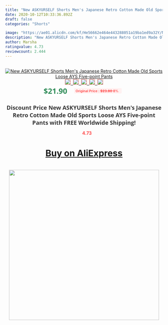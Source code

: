 ```yaml
---
title: "New ASKYURSELF Shorts Men's Japanese Retro Cotton Made Old Sports Loose AYS Five-point Pants"
date: 2020-10-12T10:33:36.892Z
draft: false
categories: "Shorts"

image: "https://ae01.alicdn.com/kf/He56662e464e443288051a19ba1ed9a32Y/New-ASKYURSELF-Shorts-Men-s-Japanese-Retro-Cotton-Made-Old-Sports-Loose-AYS-Five-point-Pants.jpg"
description: "New ASKYURSELF Shorts Men's Japanese Retro Cotton Made Old Sports Loose AYS Five-point Pants"
author: Marsha
ratingvalue: 4.73
reviewcount: 2.444
---
```

<br>
<div style="text-align: center;">
<a href="https://s.click.aliexpress.com/e/_AURIM9" target="_blank" rel="nofollow noopener noreferrer"><img alt="New ASKYURSELF Shorts Men's Japanese Retro Cotton Made Old Sports Loose AYS Five-point Pants" class="magnifier-image" src="https://ae01.alicdn.com/kf/He56662e464e443288051a19ba1ed9a32Y/New-ASKYURSELF-Shorts-Men-s-Japanese-Retro-Cotton-Made-Old-Sports-Loose-AYS-Five-point-Pants.jpg_640x640.jpg">
<br>
<img style="border:1px solid salmon" src="https://ae01.alicdn.com/kf/He56662e464e443288051a19ba1ed9a32Y/New-ASKYURSELF-Shorts-Men-s-Japanese-Retro-Cotton-Made-Old-Sports-Loose-AYS-Five-point-Pants.jpg_120x120.jpg">&nbsp;&nbsp;<img style="border:1px solid salmon" src="https://ae01.alicdn.com/kf/H90f50036852f4e0e84366d77986fb9a4y/New-ASKYURSELF-Shorts-Men-s-Japanese-Retro-Cotton-Made-Old-Sports-Loose-AYS-Five-point-Pants.jpg_120x120.jpg">&nbsp;&nbsp;<img style="border:1px solid salmon" src="https://ae01.alicdn.com/kf/H29c8c0182ce34b91a1e4103b793bec27j/New-ASKYURSELF-Shorts-Men-s-Japanese-Retro-Cotton-Made-Old-Sports-Loose-AYS-Five-point-Pants.jpg_120x120.jpg">&nbsp;&nbsp;<img style="border:1px solid salmon" src="https://ae01.alicdn.com/kf/H919fdbb47dcf43d3a6fc999b36d6ace2m/New-ASKYURSELF-Shorts-Men-s-Japanese-Retro-Cotton-Made-Old-Sports-Loose-AYS-Five-point-Pants.jpg_120x120.jpg">&nbsp;&nbsp;<img style="border:1px solid salmon" src="https://ae01.alicdn.com/kf/H0ecf021a26084301b627a36b3025a019y/New-ASKYURSELF-Shorts-Men-s-Japanese-Retro-Cotton-Made-Old-Sports-Loose-AYS-Five-point-Pants.jpg_120x120.jpg"></a></div><br0>
<div style="text-align: center;"><span style="background-color: white; border: 0px; box-sizing: border-box; color: seagreen; display: inline-block; font-family: &quot;open sans&quot; , &quot;arial&quot; , &quot;helvetica&quot; , sans-serif , &quot;heiti&quot;; font-size: 24px; font-stretch: inherit; font-weight: 700; line-height: inherit; margin: 0px 10px 0px 0px; padding: 0px; vertical-align: middle;">$21.90 </span>
<span style="background: rgb(255 , 241 , 241); border-radius: 3px; border: 0px; box-sizing: border-box; color: #ff4747; display: inline-block; font-family: inherit; font-size: 12px; font-stretch: inherit; font-style: inherit; font-variant: inherit; font-weight: 600; line-height: inherit; margin: 0px; padding: 2px 5px; transform: scale(0.9); vertical-align: middle;">Original Price : <b style="text-decoration: line-through;">$23.80 </b> 8%&nbsp;&nbsp;</span></div>
<h1 style="color: #333333; display: inline-block; font-family: &quot;open sans&quot; , &quot;arial&quot; , &quot;helvetica&quot; , sans-serif , &quot;heiti&quot;; font-size: 18px; font-stretch: inherit; font-weight: 700; text-align: center;">Discount Price New ASKYURSELF Shorts Men's Japanese Retro Cotton Made Old Sports Loose AYS Five-point Pants with FREE Worldwide Shipping!</h1>
<div style="color: #ff4747; text-align: center;">
<img src="https://4.bp.blogspot.com/-M0ZcTcb-5uY/XleCXlxnR4I/AAAAAAAAAEc/OrjgMkXV1oMQFaCRZj5HQwOCBcu3w1FegCPcBGAYYCw/s1600/star.png" style="height: 15px;">&nbsp;<b>4.73</b></div>
<div class="button_cont" align="center"><a class="buynow_a" href="https://s.click.aliexpress.com/e/_AURIM9" target="_blank" rel="nofollow noopener noreferrer"><H1>Buy on AliExpress</H1></a></div><br>
<div class="separator" style="clear: both; text-align: center;">
<img src="https://lh3.googleusercontent.com/-pTy5HemUv9M/XlePHvY0dAI/AAAAAAAAAE4/0nX5iRUoIWY8eMW9Dpxeirr157OZliDIgCLcBGAsYHQ/s1600/badge.gif" width="480">
</div>
